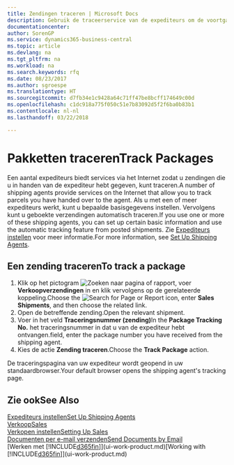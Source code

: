```yaml
---
title: Zendingen traceren | Microsoft Docs
description: Gebruik de traceerservice van de expediteurs om de voortgang van een zending te bekijken.
documentationcenter: 
author: SorenGP
ms.service: dynamics365-business-central
ms.topic: article
ms.devlang: na
ms.tgt_pltfrm: na
ms.workload: na
ms.search.keywords: rfq
ms.date: 08/23/2017
ms.author: sgroespe
ms.translationtype: HT
ms.sourcegitcommit: d7fb34e1c9428a64c71ff47be8bcff174649c00d
ms.openlocfilehash: c1dc918a775f050c51e7b83092d5f2f6ba0b83b1
ms.contentlocale: nl-nl
ms.lasthandoff: 03/22/2018

---
```

# <a name="track-packages"></a><span data-ttu-id="77f9d-103">Pakketten traceren</span><span class="sxs-lookup"><span data-stu-id="77f9d-103">Track Packages</span></span>
<span data-ttu-id="77f9d-104">Een aantal expediteurs biedt services via het Internet zodat u zendingen die u in handen van de expediteur hebt gegeven, kunt traceren.</span><span class="sxs-lookup"><span data-stu-id="77f9d-104">A number of shipping agents provide services on the Internet that allow you to track parcels you have handed over to the agent.</span></span> <span data-ttu-id="77f9d-105">Als u met een of meer expediteurs werkt, kunt u bepaalde basisgegevens instellen. Vervolgens kunt u geboekte verzendingen automatisch traceren.</span><span class="sxs-lookup"><span data-stu-id="77f9d-105">If you use one or more of these shipping agents, you can set up certain basic information and use the automatic tracking feature from posted shipments.</span></span> <span data-ttu-id="77f9d-106">Zie [Expediteurs instellen](sales-how-to-set-up-shipping-agents.md) voor meer informatie.</span><span class="sxs-lookup"><span data-stu-id="77f9d-106">For more information, see [Set Up Shipping Agents](sales-how-to-set-up-shipping-agents.md).</span></span>

## <a name="to-track-a-package"></a><span data-ttu-id="77f9d-107">Een zending traceren</span><span class="sxs-lookup"><span data-stu-id="77f9d-107">To track a package</span></span>
1. <span data-ttu-id="77f9d-108">Klik op het pictogram ![Zoeken naar pagina of rapport](media/ui-search/search_small.png "pictogram Zoeken naar pagina of rapport"), voer **Verkoopverzendingen** in en klik vervolgens op de gerelateerde koppeling.</span><span class="sxs-lookup"><span data-stu-id="77f9d-108">Choose the ![Search for Page or Report](media/ui-search/search_small.png "Search for Page or Report icon") icon, enter **Sales Shipments**, and then choose the related link.</span></span>
2. <span data-ttu-id="77f9d-109">Open de betreffende zending.</span><span class="sxs-lookup"><span data-stu-id="77f9d-109">Open the relevant shipment.</span></span>
3. <span data-ttu-id="77f9d-110">Voer in het veld **Traceringsnummer (zending)**</span><span class="sxs-lookup"><span data-stu-id="77f9d-110">In the **Package Tracking No.**</span></span> <span data-ttu-id="77f9d-111">het traceringsnummer in dat u van de expediteur hebt ontvangen.</span><span class="sxs-lookup"><span data-stu-id="77f9d-111">field, enter the package number you have received from the shipping agent.</span></span>
4. <span data-ttu-id="77f9d-112">Kies de actie **Zending traceren**.</span><span class="sxs-lookup"><span data-stu-id="77f9d-112">Choose the **Track Package** action.</span></span>

<span data-ttu-id="77f9d-113">De traceringspagina van uw expediteur wordt geopend in uw standaardbrowser.</span><span class="sxs-lookup"><span data-stu-id="77f9d-113">Your default browser opens the shipping agent's tracking page.</span></span>

## <a name="see-also"></a><span data-ttu-id="77f9d-114">Zie ook</span><span class="sxs-lookup"><span data-stu-id="77f9d-114">See Also</span></span>
[<span data-ttu-id="77f9d-115">Expediteurs instellen</span><span class="sxs-lookup"><span data-stu-id="77f9d-115">Set Up Shipping Agents</span></span>](sales-how-to-set-up-shipping-agents.md)  
[<span data-ttu-id="77f9d-116">Verkoop</span><span class="sxs-lookup"><span data-stu-id="77f9d-116">Sales</span></span>](sales-manage-sales.md)  
[<span data-ttu-id="77f9d-117">Verkopen instellen</span><span class="sxs-lookup"><span data-stu-id="77f9d-117">Setting Up Sales</span></span>](sales-setup-sales.md)  
[<span data-ttu-id="77f9d-118">Documenten per e-mail verzenden</span><span class="sxs-lookup"><span data-stu-id="77f9d-118">Send Documents by Email</span></span>](ui-how-send-documents-email.md)  
<span data-ttu-id="77f9d-119">[Werken met [!INCLUDE[d365fin](includes/d365fin_md.md)]](ui-work-product.md)</span><span class="sxs-lookup"><span data-stu-id="77f9d-119">[Working with [!INCLUDE[d365fin](includes/d365fin_md.md)]](ui-work-product.md)</span></span>


